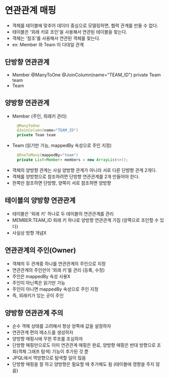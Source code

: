 # 연관관계 매핑

- 객체를 테이블에 맞추어 데이터 중심으로 모델링하면, 협력 관계를 만들 수 없다.
- 테이블은 '외래 키로 조인'을 사용해서 연관된 테이블을 찾는다.
- 객체는 '참조'를 사용해서 연관된 객체를 찾는다.
- ex: Member 와 Team 이 다대일 관계


## 단방향 연관관계
- Member
	@ManyToOne
	@JoinColumn(name="TEAM_ID")
	private Team team
- Team


## 양방향 연관관계
- Member (주인, 외래키 관리)
  ```java
	@ManyToOne
	@JoinColumn(name="TEAM_ID")
	private Team team
  ```
- Team (읽기만 가능, mappedBy 속성으로 주인 지정)
  ```java
	@OneToMany(mappedBy="team")
	private List<Member> members = new ArrayList<>();
  ```
- 객체의 양방향 관계는 사실 양방향 관계가 아니라 서로 다른 단뱡향 관계 2개다.
- 객체를 양방향으로 참조하려면 단방향 연관관계를 2개 만들어야 한다.
- 한쪽만 참조하면 단방향, 양쪽이 서로 참조하면 양방향


## 테이블의 양방향 연관관계
- 테이블은 '외래 키' 하나로 두 테이블의 연관관계를 관리
- MEMBER.TEAM_ID 외래 키 하나로 양방향 연관관계 가짐 (양쪽으로 조인할 수 있다)
- 사실상 방향 개념X


## 연관관계의 주인(Owner)
- 객체의 두 관계중 하나를 연관관계의 주인으로 지정
- 연관관계의 주인만이 '외래 키'를 관리 (등록, 수정)
- 주인은 mappedBy 속성 사용X
- 주인이 아닌쪽은 읽기만 가능
- 주인이 아니면 mappedBy 속성으로 주인 지정
- 즉, 외래키가 있는 곳이 주인

## 양방향 연관관계 주의
- 순수 객체 상태를 고려해서 항상 양쪽에 값을 설정하자
- 연관관계 편의 메소드를 생성하자
- 양방향 매핑시에 무한 루프를 조심하자
- 단방향 매핑만으로도 이미 연관관계 매핑은 완료, 양방향 매핑은 반대 방향으로 조회(객체 그래프 탐색) 기능이 추가된 것 뿐
- JPQL에서 역방향으로 탐색할 일이 많음
- 단방향 매핑을 잘 하고 양방향은 필요할 때 추가해도 됨 (테이블에 영향을 주지 않음)
